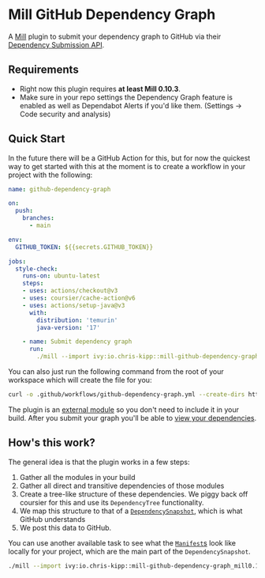 # Mill GitHub Dependency Graph

A [Mill](https://com-lihaoyi.github.io/mill/mill/Intro_to_Mill.html) plugin to
submit your dependency graph to GitHub via their [Dependency Submission
API](https://github.blog/2022-06-17-creating-comprehensive-dependency-graph-build-time-detection/).

## Requirements

- Right now this plugin requires **at least Mill 0.10.3**.
- Make sure in your repo settings the Dependency Graph feature is enabled as
    well as Dependabot Alerts if you'd like them. (Settings -> Code security and
    analysis) 

## Quick Start

In the future there will be a GitHub Action for this, but for now the quickest
way to get started with this at the moment is to create a workflow in your
project with the following:

```yml
name: github-dependency-graph

on:
  push:
    branches:
      - main

env:
  GITHUB_TOKEN: ${{secrets.GITHUB_TOKEN}}

jobs:
  style-check:
    runs-on: ubuntu-latest
    steps:
    - uses: actions/checkout@v3
    - uses: coursier/cache-action@v6
    - uses: actions/setup-java@v3
      with:
        distribution: 'temurin'
        java-version: '17'

    - name: Submit dependency graph
      run: 
        ./mill --import ivy:io.chris-kipp::mill-github-dependency-graph_mill0.10:0.0.9 io.kipp.mill.github.dependency.graph.Graph/submit
```

You can also just run the following command from the root of your workspace
which will create the file for you:

```sh
curl -o .github/workflows/github-dependency-graph.yml --create-dirs https://raw.githubusercontent.com/ckipp01/mill-github-dependency-graph/main/.github/workflows/github-dependency-graph.yml
```
The plugin is an [external
module](https://com-lihaoyi.github.io/mill/mill/Modules.html#_external_modules)
so you don't need to include it in your build. After you submit your graph
you'll be able to [view your
dependencies](https://docs.github.com/en/code-security/supply-chain-security/understanding-your-software-supply-chain/exploring-the-dependencies-of-a-repository#viewing-the-dependency-graph).

## How's this work?

The general idea is that the plugin works in a few steps:

1. Gather all the modules in your build
2. Gather all direct and transitive dependencies of those modules
3. Create a tree-like structure of these dependencies. We piggy back off
   coursier for this and use its `DependencyTree` functionality.
4. We map this structure to that of a [`DependencySnapshot`](https://github.com/ckipp01/mill-github-dependency-graph/blob/main/domain/src/io/kipp/github/dependency/graph/domain/DependencySnapshot.scala), which is what GitHub understands
5. We post this data to GitHub.

You can use another available task to see what the
[`Manifest`s](https://github.com/ckipp01/mill-github-dependency-graph/blob/main/domain/src/io/kipp/github/dependency/graph/domain/Manifest.scala)
look like locally for your project, which are the main part of the
`DependencySnapshot`.


```sh
./mill --import ivy:io.chris-kipp::mill-github-dependency-graph_mill0.10:0.0.9 io.kipp.mill.github.dependency.graph.Graph/generate
```
